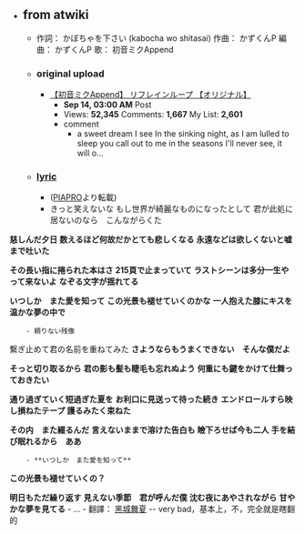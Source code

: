 - ## from atwiki
    - 作詞： かぼちゃを下さい (kabocha wo shitasai)
作曲： かずくんP
編曲： かずくんP
歌： 初音ミクAppend
    - ### original upload
        - [【初音ミクAppend】 リフレインループ 【オリジナル】](https://www.nicovideo.jp/watch/sm15604175)
            - **Sep 14, 03:00 AM** Post
            - Views: **52,345** Comments: **1,667** My List: **2,601**
            - comment
                - a sweet dream I see In the sinking night, as I am lulled to sleep you call out to me in the seasons I'll never see, it will o...
    - ### [lyric](https://w.atwiki.jp/hmiku/pages/18282.html)
        - ([PIAPRO](http://piapro.jp/t/qtl9)より転載)
        - きっと笑えないな
もし世界が綺麗なものになったとして
君が此処に居ないのなら　こんながらくた

**慈しんだ夕日**
**数えるほど何故だかとても悲しくなる**
__永遠などは欲しくないと嘘まで吐いた__

__その長い指に捲られた本はさ__
**215頁で止まっていて**
**ラストシーンは多分一生やって来ないよ**
**なぞる文字が揺れてる**

__いつしか　また愛を知って__
__この光景も褪せていくのかな__
__一人抱えた膝にキスを__
__温かな夢の中で__


        - 頼りない残像
繋ぎ止めて君の名前を重ねてみた
**さようならもうまくできない　そんな僕だよ**

**そっと切り取るから**
**君の影も髪も睫毛も忘れぬよう**
**何重にも鍵をかけて仕舞っておきたい**

**通り過ぎていく短過ぎた夏を**
**お利口に見送って待った続き**
**エンドロールすら映し損ねたテープ**
**護るみたく束ねた**

__その内　また綴るんだ__
__言えないままで溶けた告白も__
__瞼下ろせば今も二人__
__手を結び眠れるから　ああ__


        - **いつしか　また愛を知って**
**この光景も褪せていくの？**

**明日もただ繰り返す**
**見えない季節　君が呼んだ僕**
**沈む夜にあやされながら**
**甘やかな夢を見てる**
        - ...
            - 翻譯： [黑城舞夏](https://w.atwiki.jp/vocaloidchly/pages/3801.html) -- very bad，基本上，不，完全就是瞎翻的

